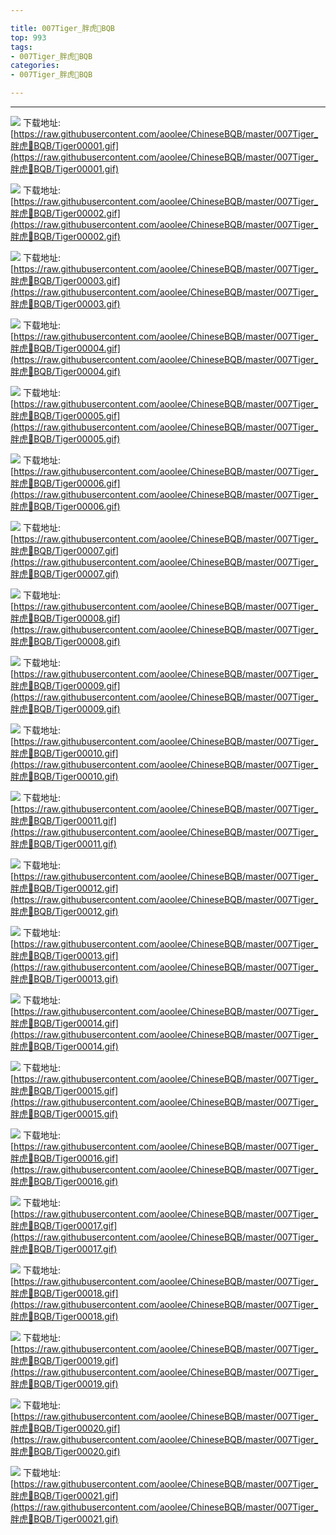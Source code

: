 ```yaml
---

title: 007Tiger_胖虎🐯BQB
top: 993
tags:
- 007Tiger_胖虎🐯BQB
categories:
- 007Tiger_胖虎🐯BQB

---
```

                    
------
                   
<!-- more -->

![](https://raw.githubusercontent.com/aoolee/ChineseBQB/master/007Tiger_胖虎🐯BQB/Tiger00001.gif)
下载地址:[https://raw.githubusercontent.com/aoolee/ChineseBQB/master/007Tiger_胖虎🐯BQB/Tiger00001.gif](https://raw.githubusercontent.com/aoolee/ChineseBQB/master/007Tiger_胖虎🐯BQB/Tiger00001.gif)

![](https://raw.githubusercontent.com/aoolee/ChineseBQB/master/007Tiger_胖虎🐯BQB/Tiger00002.gif)
下载地址:[https://raw.githubusercontent.com/aoolee/ChineseBQB/master/007Tiger_胖虎🐯BQB/Tiger00002.gif](https://raw.githubusercontent.com/aoolee/ChineseBQB/master/007Tiger_胖虎🐯BQB/Tiger00002.gif)

![](https://raw.githubusercontent.com/aoolee/ChineseBQB/master/007Tiger_胖虎🐯BQB/Tiger00003.gif)
下载地址:[https://raw.githubusercontent.com/aoolee/ChineseBQB/master/007Tiger_胖虎🐯BQB/Tiger00003.gif](https://raw.githubusercontent.com/aoolee/ChineseBQB/master/007Tiger_胖虎🐯BQB/Tiger00003.gif)

![](https://raw.githubusercontent.com/aoolee/ChineseBQB/master/007Tiger_胖虎🐯BQB/Tiger00004.gif)
下载地址:[https://raw.githubusercontent.com/aoolee/ChineseBQB/master/007Tiger_胖虎🐯BQB/Tiger00004.gif](https://raw.githubusercontent.com/aoolee/ChineseBQB/master/007Tiger_胖虎🐯BQB/Tiger00004.gif)

![](https://raw.githubusercontent.com/aoolee/ChineseBQB/master/007Tiger_胖虎🐯BQB/Tiger00005.gif)
下载地址:[https://raw.githubusercontent.com/aoolee/ChineseBQB/master/007Tiger_胖虎🐯BQB/Tiger00005.gif](https://raw.githubusercontent.com/aoolee/ChineseBQB/master/007Tiger_胖虎🐯BQB/Tiger00005.gif)

![](https://raw.githubusercontent.com/aoolee/ChineseBQB/master/007Tiger_胖虎🐯BQB/Tiger00006.gif)
下载地址:[https://raw.githubusercontent.com/aoolee/ChineseBQB/master/007Tiger_胖虎🐯BQB/Tiger00006.gif](https://raw.githubusercontent.com/aoolee/ChineseBQB/master/007Tiger_胖虎🐯BQB/Tiger00006.gif)

![](https://raw.githubusercontent.com/aoolee/ChineseBQB/master/007Tiger_胖虎🐯BQB/Tiger00007.gif)
下载地址:[https://raw.githubusercontent.com/aoolee/ChineseBQB/master/007Tiger_胖虎🐯BQB/Tiger00007.gif](https://raw.githubusercontent.com/aoolee/ChineseBQB/master/007Tiger_胖虎🐯BQB/Tiger00007.gif)

![](https://raw.githubusercontent.com/aoolee/ChineseBQB/master/007Tiger_胖虎🐯BQB/Tiger00008.gif)
下载地址:[https://raw.githubusercontent.com/aoolee/ChineseBQB/master/007Tiger_胖虎🐯BQB/Tiger00008.gif](https://raw.githubusercontent.com/aoolee/ChineseBQB/master/007Tiger_胖虎🐯BQB/Tiger00008.gif)

![](https://raw.githubusercontent.com/aoolee/ChineseBQB/master/007Tiger_胖虎🐯BQB/Tiger00009.gif)
下载地址:[https://raw.githubusercontent.com/aoolee/ChineseBQB/master/007Tiger_胖虎🐯BQB/Tiger00009.gif](https://raw.githubusercontent.com/aoolee/ChineseBQB/master/007Tiger_胖虎🐯BQB/Tiger00009.gif)

![](https://raw.githubusercontent.com/aoolee/ChineseBQB/master/007Tiger_胖虎🐯BQB/Tiger00010.gif)
下载地址:[https://raw.githubusercontent.com/aoolee/ChineseBQB/master/007Tiger_胖虎🐯BQB/Tiger00010.gif](https://raw.githubusercontent.com/aoolee/ChineseBQB/master/007Tiger_胖虎🐯BQB/Tiger00010.gif)

![](https://raw.githubusercontent.com/aoolee/ChineseBQB/master/007Tiger_胖虎🐯BQB/Tiger00011.gif)
下载地址:[https://raw.githubusercontent.com/aoolee/ChineseBQB/master/007Tiger_胖虎🐯BQB/Tiger00011.gif](https://raw.githubusercontent.com/aoolee/ChineseBQB/master/007Tiger_胖虎🐯BQB/Tiger00011.gif)

![](https://raw.githubusercontent.com/aoolee/ChineseBQB/master/007Tiger_胖虎🐯BQB/Tiger00012.gif)
下载地址:[https://raw.githubusercontent.com/aoolee/ChineseBQB/master/007Tiger_胖虎🐯BQB/Tiger00012.gif](https://raw.githubusercontent.com/aoolee/ChineseBQB/master/007Tiger_胖虎🐯BQB/Tiger00012.gif)

![](https://raw.githubusercontent.com/aoolee/ChineseBQB/master/007Tiger_胖虎🐯BQB/Tiger00013.gif)
下载地址:[https://raw.githubusercontent.com/aoolee/ChineseBQB/master/007Tiger_胖虎🐯BQB/Tiger00013.gif](https://raw.githubusercontent.com/aoolee/ChineseBQB/master/007Tiger_胖虎🐯BQB/Tiger00013.gif)

![](https://raw.githubusercontent.com/aoolee/ChineseBQB/master/007Tiger_胖虎🐯BQB/Tiger00014.gif)
下载地址:[https://raw.githubusercontent.com/aoolee/ChineseBQB/master/007Tiger_胖虎🐯BQB/Tiger00014.gif](https://raw.githubusercontent.com/aoolee/ChineseBQB/master/007Tiger_胖虎🐯BQB/Tiger00014.gif)

![](https://raw.githubusercontent.com/aoolee/ChineseBQB/master/007Tiger_胖虎🐯BQB/Tiger00015.gif)
下载地址:[https://raw.githubusercontent.com/aoolee/ChineseBQB/master/007Tiger_胖虎🐯BQB/Tiger00015.gif](https://raw.githubusercontent.com/aoolee/ChineseBQB/master/007Tiger_胖虎🐯BQB/Tiger00015.gif)

![](https://raw.githubusercontent.com/aoolee/ChineseBQB/master/007Tiger_胖虎🐯BQB/Tiger00016.gif)
下载地址:[https://raw.githubusercontent.com/aoolee/ChineseBQB/master/007Tiger_胖虎🐯BQB/Tiger00016.gif](https://raw.githubusercontent.com/aoolee/ChineseBQB/master/007Tiger_胖虎🐯BQB/Tiger00016.gif)

![](https://raw.githubusercontent.com/aoolee/ChineseBQB/master/007Tiger_胖虎🐯BQB/Tiger00017.gif)
下载地址:[https://raw.githubusercontent.com/aoolee/ChineseBQB/master/007Tiger_胖虎🐯BQB/Tiger00017.gif](https://raw.githubusercontent.com/aoolee/ChineseBQB/master/007Tiger_胖虎🐯BQB/Tiger00017.gif)

![](https://raw.githubusercontent.com/aoolee/ChineseBQB/master/007Tiger_胖虎🐯BQB/Tiger00018.gif)
下载地址:[https://raw.githubusercontent.com/aoolee/ChineseBQB/master/007Tiger_胖虎🐯BQB/Tiger00018.gif](https://raw.githubusercontent.com/aoolee/ChineseBQB/master/007Tiger_胖虎🐯BQB/Tiger00018.gif)

![](https://raw.githubusercontent.com/aoolee/ChineseBQB/master/007Tiger_胖虎🐯BQB/Tiger00019.gif)
下载地址:[https://raw.githubusercontent.com/aoolee/ChineseBQB/master/007Tiger_胖虎🐯BQB/Tiger00019.gif](https://raw.githubusercontent.com/aoolee/ChineseBQB/master/007Tiger_胖虎🐯BQB/Tiger00019.gif)

![](https://raw.githubusercontent.com/aoolee/ChineseBQB/master/007Tiger_胖虎🐯BQB/Tiger00020.gif)
下载地址:[https://raw.githubusercontent.com/aoolee/ChineseBQB/master/007Tiger_胖虎🐯BQB/Tiger00020.gif](https://raw.githubusercontent.com/aoolee/ChineseBQB/master/007Tiger_胖虎🐯BQB/Tiger00020.gif)

![](https://raw.githubusercontent.com/aoolee/ChineseBQB/master/007Tiger_胖虎🐯BQB/Tiger00021.gif)
下载地址:[https://raw.githubusercontent.com/aoolee/ChineseBQB/master/007Tiger_胖虎🐯BQB/Tiger00021.gif](https://raw.githubusercontent.com/aoolee/ChineseBQB/master/007Tiger_胖虎🐯BQB/Tiger00021.gif)

